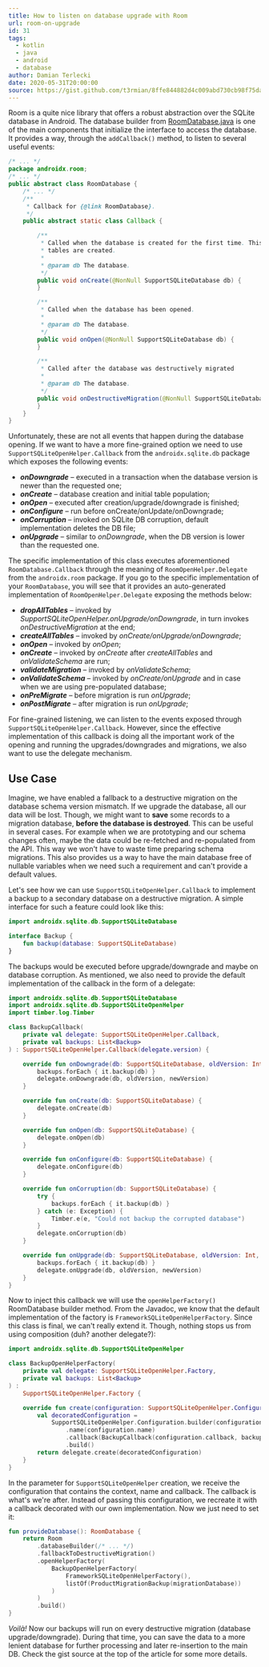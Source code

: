 ```yaml
---
title: How to listen on database upgrade with Room
url: room-on-upgrade
id: 31
tags:
  - kotlin
  - java
  - android
  - database
author: Damian Terlecki
date: 2020-05-31T20:00:00
source: https://gist.github.com/t3rmian/8ffe844882d4c009abd730cb98f75dac
---
```


Room is a quite nice library that offers a robust abstraction over the SQLite database in Android.
The database builder from [RoomDatabase.java](https://android.googlesource.com/platform/frameworks/support/+/androidx-master-dev/room/runtime/src/main/java/androidx/room/RoomDatabase.java) is one of the main components that initialize the interface to access the database. It provides a way, through the `addCallback()` method, to listen to several useful events:

```java
/* ... */
package androidx.room;
/* ... */
public abstract class RoomDatabase {
    /* ... */
    /**
     * Callback for {@link RoomDatabase}.
     */
    public abstract static class Callback {

        /**
         * Called when the database is created for the first time. This is called after all the
         * tables are created.
         *
         * @param db The database.
         */
        public void onCreate(@NonNull SupportSQLiteDatabase db) {
        }

        /**
         * Called when the database has been opened.
         *
         * @param db The database.
         */
        public void onOpen(@NonNull SupportSQLiteDatabase db) {
        }

        /**
         * Called after the database was destructively migrated
         *
         * @param db The database.
         */
        public void onDestructiveMigration(@NonNull SupportSQLiteDatabase db){
        }
    }
}
```

Unfortunately, these are not all events that happen during the database opening. If we want to have a more fine-grained option we need to use
`SupportSQLiteOpenHelper.Callback` from the `androidx.sqlite.db` package which exposes the following events:
- ***onDowngrade*** – executed in a transaction when the database version is newer than the requested one;
- ***onCreate*** – database creation and initial table population;
- ***onOpen*** – executed after creation/upgrade/downgrade is finished;
- ***onConfigure*** – run before onCreate/onUpdate/onDowngrade;
- ***onCorruption*** – invoked on SQLite DB corruption, default implementation deletes the DB file;
- ***onUpgrade*** – similar to *onDowngrade*, when the DB version is lower than the requested one.

The specific implementation of this class executes aforementioned `RoomDatabase.Callback` through the meaning of `RoomOpenHelper.Delegate` from the `androidx.room` package. If you go to the specific implementation of your `RoomDatabase`, you will see that it provides an auto-generated implementation of `RoomOpenHelper.Delegate` exposing the methods below:
- ***dropAllTables*** – invoked by *SupportSQLiteOpenHelper.onUpgrade/onDowngrade*, in turn invokes *onDestructiveMigration* at the end;
- ***createAllTables*** – invoked by *onCreate/onUpgrade/onDowngrade*;
- ***onOpen*** – invoked by *onOpen*;
- ***onCreate*** – invoked by *onCreate* after *createAllTables* and *onValidateSchema* are run;
- ***validateMigration*** – invoked by *onValidateSchema*;
- ***onValidateSchema*** – invoked by *onCreate/onUpgrade* and in case when we are using pre-populated database;
- ***onPreMigrate*** – before migration is run *onUpgrade*;
- ***onPostMigrate*** – after migration is run *onUpgrade*;

For fine-grained listening, we can listen to the events exposed through `SupportSQLiteOpenHelper.Callback`. However, since the effective implementation of this callback is doing all the important work of the opening and running the upgrades/downgrades and migrations, we also want to use the delegate mechanism.

## Use Case

Imagine, we have enabled a fallback to a destructive migration on the database schema version mismatch. If we upgrade the database, all our data will be lost. Though, we might want to **save** some records to a migration database, **before the database is destroyed**. This can be useful in several cases. For example when we are prototyping and our schema changes often, maybe the data could be re-fetched and re-populated from the API. This way we won't have to waste time preparing schema migrations. This also provides us a way to have the main database free of nullable variables when we need such a requirement and can't provide a default values.

Let's see how we can use `SupportSQLiteOpenHelper.Callback` to implement a backup to a secondary database on a destructive migration. A simple interface for such a feature could look like this:

```kotlin
import androidx.sqlite.db.SupportSQLiteDatabase

interface Backup {
    fun backup(database: SupportSQLiteDatabase)
}
```

The backups would be executed before upgrade/downgrade and maybe on database corruption. As mentioned, we also need to provide the default implementation of the callback in the form of a delegate:

```kotlin
import androidx.sqlite.db.SupportSQLiteDatabase
import androidx.sqlite.db.SupportSQLiteOpenHelper
import timber.log.Timber

class BackupCallback(
    private val delegate: SupportSQLiteOpenHelper.Callback,
    private val backups: List<Backup>
) : SupportSQLiteOpenHelper.Callback(delegate.version) {

    override fun onDowngrade(db: SupportSQLiteDatabase, oldVersion: Int, newVersion: Int) {
        backups.forEach { it.backup(db) }
        delegate.onDowngrade(db, oldVersion, newVersion)
    }

    override fun onCreate(db: SupportSQLiteDatabase) {
        delegate.onCreate(db)
    }

    override fun onOpen(db: SupportSQLiteDatabase) {
        delegate.onOpen(db)
    }

    override fun onConfigure(db: SupportSQLiteDatabase) {
        delegate.onConfigure(db)
    }

    override fun onCorruption(db: SupportSQLiteDatabase) {
        try {
            backups.forEach { it.backup(db) }
        } catch (e: Exception) {
            Timber.e(e, "Could not backup the corrupted database")
        }
        delegate.onCorruption(db)
    }

    override fun onUpgrade(db: SupportSQLiteDatabase, oldVersion: Int, newVersion: Int) {
        backups.forEach { it.backup(db) }
        delegate.onUpgrade(db, oldVersion, newVersion)
    }
}
```

Now to inject this callback we will use the `openHelperFactory()` RoomDatabase builder method. From the Javadoc, we know that the default implementation of the factory is `FrameworkSQLiteOpenHelperFactory`. Since this class is final, we can't really extend it. Though, nothing stops us from using composition (duh? another delegate?):

```kotlin
import androidx.sqlite.db.SupportSQLiteOpenHelper

class BackupOpenHelperFactory(
    private val delegate: SupportSQLiteOpenHelper.Factory,
    private val backups: List<Backup>
) :
    SupportSQLiteOpenHelper.Factory {

    override fun create(configuration: SupportSQLiteOpenHelper.Configuration): SupportSQLiteOpenHelper {
        val decoratedConfiguration =
            SupportSQLiteOpenHelper.Configuration.builder(configuration.context)
                .name(configuration.name)
                .callback(BackupCallback(configuration.callback, backups))
                .build()
        return delegate.create(decoratedConfiguration)
    }
}
```

In the parameter for `SupportSQLiteOpenHelper` creation, we receive the configuration that contains the context, name and callback. The callback is what's we're after. Instead of passing this configuration, we recreate it with a callback decorated with our own implementation. Now we just need to set it:

```kotlin
fun provideDatabase(): RoomDatabase {
    return Room
        .databaseBuilder(/* ... */)
        .fallbackToDestructiveMigration()
        .openHelperFactory(
            BackupOpenHelperFactory(
                FrameworkSQLiteOpenHelperFactory(),
                listOf(ProductMigrationBackup(migrationDatabase))
            )
        )
        .build()
}
```

*Voilà!* Now our backups will run on every destructive migration (database upgrade/downgrade). During that time, you can save the data to a more lenient database for further processing and later re-insertion to the main DB. Check the gist source at the top of the article for some more details.